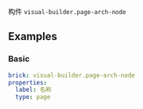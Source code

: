 构件 `visual-builder.page-arch-node`

## Examples

### Basic

```yaml preview
brick: visual-builder.page-arch-node
properties:
  label: 名称
  type: page
```
